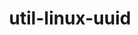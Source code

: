 ---
title: "util-linux-uuid"
layout: cache
categories: [package, v0.19]
meta: {"versions": ["2.38.1"], "compilers": ["gcc@=11.1.0", "gcc@=7.3.1", "gcc@=7.5.0", "gcc@=8.4.0", "oneapi@=2022.1.0"], "oss": ["amzn2", "ubuntu18.04", "ubuntu20.04"], "platforms": ["linux"], "targets": ["aarch64", "neoverse_n1", "x86_64", "x86_64_v3"], "stacks": ["aws-ahug", "aws-ahug-aarch64", "aws-isc", "aws-isc-aarch64", "build_systems", "data-vis-sdk", "e4s", "e4s-oneapi", "ml-cpu", "ml-cuda", "ml-rocm", "radiuss", "radiuss-aws", "radiuss-aws-aarch64", "tutorial"], "num_specs": 7, "num_specs_by_stack": {"aws-isc-aarch64": 2, "aws-ahug-aarch64": 2, "radiuss-aws-aarch64": 2, "ml-cuda": 1, "aws-isc": 1, "aws-ahug": 1, "ml-rocm": 1, "ml-cpu": 1, "radiuss-aws": 1, "tutorial": 2, "build_systems": 1, "data-vis-sdk": 1, "radiuss": 1, "e4s": 1, "e4s-oneapi": 1}}
spec_details: [{"hash": "mjxwasi5txy3zgjktle2pu7hxnwsghqx", "compiler": "gcc@=7.3.1", "versions": ["2.38.1"], "os": "amzn2", "platform": "linux", "target": "aarch64", "variants": ["build_system=autotools"], "stacks": ["aws-isc-aarch64", "aws-ahug-aarch64", "radiuss-aws-aarch64"], "size": "-", "tarball": "https://binaries.spack.io/releases/v0.19/build_cache/linux-amzn2-aarch64/gcc-7.3.1/util-linux-uuid-2.38.1/linux-amzn2-aarch64-gcc-7.3.1-util-linux-uuid-2.38.1-mjxwasi5txy3zgjktle2pu7hxnwsghqx.spack"}, {"hash": "jjrfhizdkdssqahxcmesffjgly6wo4ln", "compiler": "gcc@=7.3.1", "versions": ["2.38.1"], "os": "amzn2", "platform": "linux", "target": "neoverse_n1", "variants": ["build_system=autotools"], "stacks": ["aws-isc-aarch64", "aws-ahug-aarch64", "radiuss-aws-aarch64"], "size": "-", "tarball": "https://binaries.spack.io/releases/v0.19/build_cache/linux-amzn2-neoverse_n1/gcc-7.3.1/util-linux-uuid-2.38.1/linux-amzn2-neoverse_n1-gcc-7.3.1-util-linux-uuid-2.38.1-jjrfhizdkdssqahxcmesffjgly6wo4ln.spack"}, {"hash": "wewmk3zh2gas746xlesell4eqz6m46ww", "compiler": "gcc@=7.3.1", "versions": ["2.38.1"], "os": "amzn2", "platform": "linux", "target": "x86_64_v3", "variants": ["build_system=autotools"], "stacks": ["ml-cuda", "aws-isc", "aws-ahug", "ml-rocm", "ml-cpu", "radiuss-aws"], "size": "-", "tarball": "https://binaries.spack.io/releases/v0.19/build_cache/linux-amzn2-x86_64_v3/gcc-7.3.1/util-linux-uuid-2.38.1/linux-amzn2-x86_64_v3-gcc-7.3.1-util-linux-uuid-2.38.1-wewmk3zh2gas746xlesell4eqz6m46ww.spack"}, {"hash": "eayyoxjdfrc2wivabs5jbipcofeluyyo", "compiler": "gcc@=7.5.0", "versions": ["2.38.1"], "os": "ubuntu18.04", "platform": "linux", "target": "x86_64", "variants": ["build_system=autotools"], "stacks": ["tutorial", "build_systems", "data-vis-sdk", "radiuss"], "size": "-", "tarball": "https://binaries.spack.io/releases/v0.19/build_cache/linux-ubuntu18.04-x86_64/gcc-7.5.0/util-linux-uuid-2.38.1/linux-ubuntu18.04-x86_64-gcc-7.5.0-util-linux-uuid-2.38.1-eayyoxjdfrc2wivabs5jbipcofeluyyo.spack"}, {"hash": "i5b6dq6ccs6jzuqzwdrziqwteufrszdl", "compiler": "gcc@=11.1.0", "versions": ["2.38.1"], "os": "ubuntu20.04", "platform": "linux", "target": "x86_64", "variants": ["build_system=autotools"], "stacks": ["e4s"], "size": "-", "tarball": "https://binaries.spack.io/releases/v0.19/build_cache/linux-ubuntu20.04-x86_64/gcc-11.1.0/util-linux-uuid-2.38.1/linux-ubuntu20.04-x86_64-gcc-11.1.0-util-linux-uuid-2.38.1-i5b6dq6ccs6jzuqzwdrziqwteufrszdl.spack"}, {"hash": "72abeixl6i53icyjzlyej35bc5v6z5j7", "compiler": "gcc@=8.4.0", "versions": ["2.38.1"], "os": "ubuntu18.04", "platform": "linux", "target": "x86_64", "variants": ["build_system=autotools"], "stacks": ["tutorial"], "size": "-", "tarball": "https://binaries.spack.io/releases/v0.19/build_cache/linux-ubuntu18.04-x86_64/gcc-8.4.0/util-linux-uuid-2.38.1/linux-ubuntu18.04-x86_64-gcc-8.4.0-util-linux-uuid-2.38.1-72abeixl6i53icyjzlyej35bc5v6z5j7.spack"}, {"hash": "ggubsc764hytftzjiumj63t7nua6rop7", "compiler": "oneapi@=2022.1.0", "versions": ["2.38.1"], "os": "ubuntu20.04", "platform": "linux", "target": "x86_64", "variants": ["build_system=autotools"], "stacks": ["e4s-oneapi"], "size": "-", "tarball": "https://binaries.spack.io/releases/v0.19/build_cache/linux-ubuntu20.04-x86_64/oneapi-2022.1.0/util-linux-uuid-2.38.1/linux-ubuntu20.04-x86_64-oneapi-2022.1.0-util-linux-uuid-2.38.1-ggubsc764hytftzjiumj63t7nua6rop7.spack"}]
---